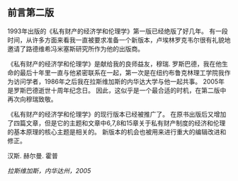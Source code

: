 ## 前言第二版

1993年出版的《私有财产的经济学和伦理学》第一版已经绝版了好几年。 有一段时间，从许多方面来看我一直被要求准备一个新版本，卢埃林罗克韦尔很有礼貌地邀请了路德维希冯米塞斯研究所作为他的出版商。

《私有财产的经济学和伦理学》是献给我的良师益友，穆瑞. 罗斯巴德，我在他生命的最后十年里一直与他紧密联系在一起，第一次是在纽约布鲁克林理工学院我作为访问学者，1986年之后我在拉斯维加斯的内华达大学与他一起共事。 2005年是罗斯巴德逝世十周年纪念日。 因此，这似乎是一个最合适的时机，在第二版中再次向穆瑞致敬。

《私有财产的经济学和伦理学》的现行版本已经被推广了。 在原书出版后又增加了四篇文章，但是它的主题和文章中6,7,8和15章关于私有财产制度的经济和伦理的基本原理的核心主题是相关的。 新版本的机会也被用来进行重大的编辑改进和修正。

汉斯. 赫尔曼. 霍普

*拉斯维加斯，内华达州，2005*